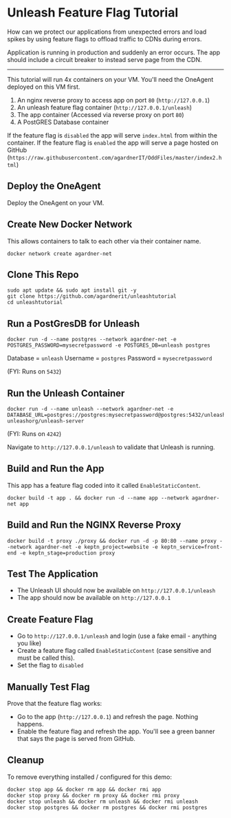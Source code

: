 # Unleash Feature Flag Tutorial

How can we protect our applications from unexpected errors and load spikes by using feature flags to offload traffic to CDNs during errors.

Application is running in production and suddenly an error occurs. The app should include a circuit breaker to instead serve page from the CDN.

----

This tutorial will run 4x containers on your VM. You'll need the OneAgent deployed on this VM first.

1. An nginx reverse proxy to access app on port `80` (`http://127.0.0.1`)
1. An unleash feature flag container (`http://127.0.0.1/unleash`)
1. The app container (Accessed via reverse proxy on port `80`)
1. A PostGRES Database container

If the feature flag is `disabled` the app will serve `index.html` from within the container.
If the feature flag is `enabled` the app will serve a page hosted on GitHub (`https://raw.githubusercontent.com/agardnerIT/OddFiles/master/index2.html`)

## Deploy the OneAgent
Deploy the OneAgent on your VM.

## Create New Docker Network
This allows containers to talk to each other via their container name.

```
docker network create agardner-net
```

## Clone This Repo
```
sudo apt update && sudo apt install git -y
git clone https://github.com/agardnerit/unleashtutorial
cd unleashtutorial
```

## Run a PostGresDB for Unleash
```
docker run -d --name postgres --network agardner-net -e POSTGRES_PASSWORD=mysecretpassword -e POSTGRES_DB=unleash postgres
```
Database = `unleash`
Username = `postgres`
Password = `mysecretpassword`

(FYI: Runs on `5432`)

## Run the Unleash Container
```
docker run -d --name unleash --network agardner-net -e DATABASE_URL=postgres://postgres:mysecretpassword@postgres:5432/unleash unleashorg/unleash-server
```
(FYI: Runs on `4242`)

Navigate to `http://127.0.0.1/unleash` to validate that Unleash is running.

## Build and Run the App
This app has a feature flag coded into it called `EnableStaticContent`.

```
docker build -t app . && docker run -d --name app --network agardner-net app
```

## Build and Run the NGINX Reverse Proxy
```
docker build -t proxy ./proxy && docker run -d -p 80:80 --name proxy --network agardner-net -e keptn_project=website -e keptn_service=front-end -e keptn_stage=production proxy
```

## Test The Application
- The Unleash UI should now be available on `http://127.0.0.1/unleash`
- The app should now be available on `http://127.0.0.1`

## Create Feature Flag
- Go to `http://127.0.0.1/unleash` and login (use a fake email - anything you like)
- Create a feature flag called `EnableStaticContent` (case sensitive and must be called this).
- Set the flag to `disabled`

## Manually Test Flag
Prove that the feature flag works:

- Go to the app (`http://127.0.0.1`) and refresh the page. Nothing happens.
- Enable the feature flag and refresh the app. You'll see a green banner that says the page is served from GitHub.


## Cleanup
To remove everything installed / configured for this demo:
```
docker stop app && docker rm app && docker rmi app
docker stop proxy && docker rm proxy && docker rmi proxy
docker stop unleash && docker rm unleash && docker rmi unleash
docker stop postgres && docker rm postgres && docker rmi postgres
```
